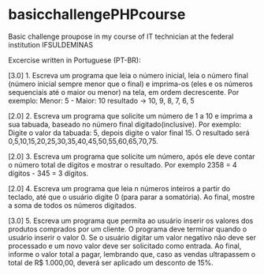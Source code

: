 # basicchallengePHPcourse
Basic challenge proupose in my course of IT technician at the federal institution IFSULDEMINAS

Excercise written in Portuguese (PT-BR):

[3.0] 1. Escreva um programa que leia o número inicial, leia o número final (número inicial sempre menor que o final) e imprima-os (eles e os números sequenciais até o maior ou menor) na tela, em ordem decrescente. Por exemplo: Menor: 5 - Maior: 10 resultado -> 10, 9, 8, 7, 6, 5


[2.0] 2. Escreva um programa que solicite um número de 1 a 10 e imprima a sua tabuada, baseado no número final digitado(inclusive). Por exemplo: Digite o valor da tabuada: 5, depois digite o valor final 15. O resultado será 0,5,10,15,20,25,30,35,40,45,50,55,60,65,70,75.


[2.0] 3. Escreva um programa que solicite um número, após ele deve contar o número total de dígitos e mostrar o resultado. Por exemplo 2358 = 4 dígitos - 345 = 3 dígitos.


[2.0] 4. Escreva um programa que leia n números inteiros a partir do teclado, até que o usuário digite 0 (para parar a somatória). Ao final, mostre a soma de todos os números digitados.


[3.0] 5. Escreva um programa que permita ao usuário inserir os valores dos produtos comprados por um cliente. O programa deve terminar quando o usuário inserir o valor 0. Se o usuário digitar um valor negativo não deve ser processado e um novo valor deve ser solicitado como entrada. Ao final, informe o valor total a pagar, lembrando que, caso as vendas ultrapassem o total de R$ 1.000,00, deverá ser aplicado um desconto de 15%.
